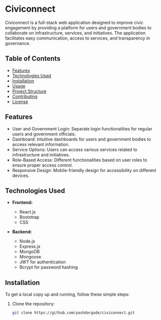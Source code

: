 # Civiconnect

Civiconnect is a full-stack web application designed to improve civic engagement by providing a platform for users and government bodies to collaborate on infrastructure, services, and initiatives. The application facilitates easy communication, access to services, and transparency in governance.

## Table of Contents
- [Features](#features)
- [Technologies Used](#technologies-used)
- [Installation](#installation)
- [Usage](#usage)
- [Project Structure](#project-structure)
- [Contributing](#contributing)
- [License](#license)

## Features
- User and Government Login: Separate login functionalities for regular users and government officials.
- Dashboard: Intuitive dashboards for users and government bodies to access relevant information.
- Service Options: Users can access various services related to infrastructure and initiatives.
- Role-Based Access: Different functionalities based on user roles to ensure proper access control.
- Responsive Design: Mobile-friendly design for accessibility on different devices.

## Technologies Used
- **Frontend:**
  - React.js
  - Bootstrap
  - CSS

- **Backend:**
  - Node.js
  - Express.js
  - MongoDB
  - Mongoose
  - JWT for authentication
  - Bcrypt for password hashing

## Installation

To get a local copy up and running, follow these simple steps:

1. Clone the repository:
   ```bash
   git clone https://github.com/yashdargude/civiconnect.git
